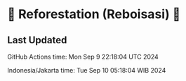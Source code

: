 
# 🌳 Reforestation (Reboisasi) 🌲

## Last Updated

GitHub Actions time: Mon Sep  9 22:18:04 UTC 2024

Indonesia/Jakarta time: Tue Sep 10 05:18:04 WIB 2024
